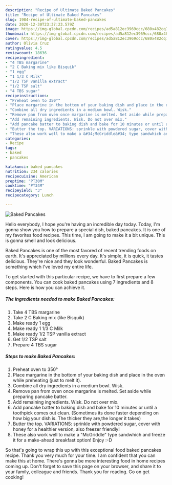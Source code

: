 ```yaml
---
description: "Recipe of Ultimate Baked Pancakes"
title: "Recipe of Ultimate Baked Pancakes"
slug: 1984-recipe-of-ultimate-baked-pancakes
date: 2020-12-30T23:37:23.579Z
image: https://img-global.cpcdn.com/recipes/ad5a812ec3969ccc/680x482cq70/baked-pancakes-recipe-main-photo.jpg
thumbnail: https://img-global.cpcdn.com/recipes/ad5a812ec3969ccc/680x482cq70/baked-pancakes-recipe-main-photo.jpg
cover: https://img-global.cpcdn.com/recipes/ad5a812ec3969ccc/680x482cq70/baked-pancakes-recipe-main-photo.jpg
author: Olivia Cruz
ratingvalue: 4.5
reviewcount: 18636
recipeingredient:
- "4 TBS margarine"
- "2 C Baking mix like Bisquik"
- "1 egg"
- "1 1/3 C Milk"
- "1/2 TSP vanilla extract"
- "1/2 TSP salt"
- "4 TBS sugar"
recipeinstructions:
- "Preheat oven to 350°"
- "Place margarine in the bottom of your baking dish and place in the oven while preheating (just to melt it)."
- "Combine all dry ingredients in a medium bowl. Wisk."
- "Remove pan from oven once margarine is melted. Set aside while preparing pancake batter."
- "Add remaining ingredients. Wisk. Do not over mix."
- "Add pancake batter to baking dish and bake for 10 minutes or until a toothpick comes out clean. (Sometimes its done faster depending on how big your dish is. The thicker they are,the longer it takes)"
- "Butter the top. VARIATIONS: sprinkle with powdered sugar, cover with honey for a healthier version, also freezer friendly!"
- "These also work well to make a &#34;McGriddle&#34; type sandwhich and freeze it for a make-ahead breakfast option! Enjoy :-D"
categories:
- Recipe
tags:
- baked
- pancakes

katakunci: baked pancakes 
nutrition: 234 calories
recipecuisine: American
preptime: "PT30M"
cooktime: "PT34M"
recipeyield: "3"
recipecategory: Lunch

---
```



![Baked Pancakes](https://img-global.cpcdn.com/recipes/ad5a812ec3969ccc/680x482cq70/baked-pancakes-recipe-main-photo.jpg)

Hello everybody, I hope you're having an incredible day today. Today, I'm gonna show you how to prepare a special dish, baked pancakes. It is one of my favorites food recipes. This time, I am going to make it a bit unique. This is gonna smell and look delicious.

Baked Pancakes is one of the most favored of recent trending foods on earth. It's appreciated by millions every day. It's simple, it is quick, it tastes delicious. They're nice and they look wonderful. Baked Pancakes is something which I've loved my entire life.




To get started with this particular recipe, we have to first prepare a few components. You can cook baked pancakes using 7 ingredients and 8 steps. Here is how you can achieve it.

<!--inarticleads1-->

##### The ingredients needed to make Baked Pancakes:

1. Take 4 TBS margarine
1. Take 2 C Baking mix (like Bisquik)
1. Make ready 1 egg
1. Make ready 1 1/3 C Milk
1. Make ready 1/2 TSP vanilla extract
1. Get 1/2 TSP salt
1. Prepare 4 TBS sugar




<!--inarticleads2-->

##### Steps to make Baked Pancakes:

1. Preheat oven to 350°
1. Place margarine in the bottom of your baking dish and place in the oven while preheating (just to melt it).
1. Combine all dry ingredients in a medium bowl. Wisk.
1. Remove pan from oven once margarine is melted. Set aside while preparing pancake batter.
1. Add remaining ingredients. Wisk. Do not over mix.
1. Add pancake batter to baking dish and bake for 10 minutes or until a toothpick comes out clean. (Sometimes its done faster depending on how big your dish is. The thicker they are,the longer it takes)
1. Butter the top. VARIATIONS: sprinkle with powdered sugar, cover with honey for a healthier version, also freezer friendly!
1. These also work well to make a &#34;McGriddle&#34; type sandwhich and freeze it for a make-ahead breakfast option! Enjoy :-D




So that's going to wrap this up with this exceptional food baked pancakes recipe. Thank you very much for your time. I am confident that you can make this at home. There's gonna be more interesting food in home recipes coming up. Don't forget to save this page on your browser, and share it to your family, colleague and friends. Thank you for reading. Go on get cooking!
